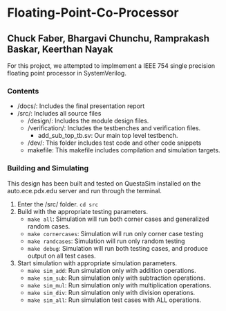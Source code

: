 # Floating-Point-Co-Processor
## Chuck Faber, Bhargavi Chunchu, Ramprakash Baskar, Keerthan Nayak

For this project, we attempted to implmement a IEEE 754 single precision floating point processor in SystemVerilog.

### Contents
 - /docs/: Includes the final presentation report
 - /src/: Includes all source files
    - /design/: Includes the module design files.
    - /verification/: Includes the testbenches and verification files.
        - add_sub_top_tb.sv: Our main top level testbench.
    - /dev/: This folder includes test code and other code snippets
    - makefile: This makefile includes compilation and simulation targets.

### Building and Simulating
This design has been built and tested on QuestaSim installed on the 
auto.ece.pdx.edu server and run through the terminal.

1. Enter the /src/ folder. `cd src`
2. Build with the appropriate testing parameters.
    * `make all`: Simulation will run both corner cases and generalized random cases.
    * `make cornercases`: Simulation will run only corner case testing
    * `make randcases`: Simulation will run only random testing
    * `make debug`: Simulation will run both testing cases, and produce output on all test cases.
3. Start simulation with appropriate simulation parameters.
    * `make sim_add`: Run simulation only with addition operations.
    * `make sim_sub`: Run simulation only with subtraction operations.
    * `make sim_mul`: Run simulation only with multiplication operations.
    * `make sim_div`: Run simulation only with division operations.
    * `make sim_all`: Run simulation test cases with ALL operations.